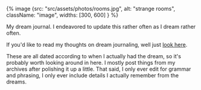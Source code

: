 
{% image {src: "src/assets/photos/rooms.jpg", alt: "strange rooms", className: "image", widths: [300, 600] } %}


My dream journal. I endeavored to update this rather often as I dream rather often.

If you'd like to read my thoughts on dream journaling, well just [look here](/blog/why_dream.html). 

These are all dated according to when I actually had the dream, so it's probably worth looking around in here. I mostly post things from my archives after polishing it up a little.
That said, I only ever edit for grammar and phrasing, I only ever include details I actually remember from the dreams.
